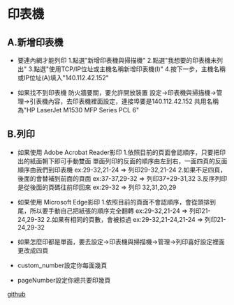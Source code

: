 # 印表機
## A.新增印表機
* 要連內網才能列印 
	1.點選"新增印表機與掃描機"
	2.點選"我想要的印表機未列出"
	3.點選"使用TCP/IP位址或主機名稱新增印表機(I)"
	4.按下一步，主機名稱或IP位址(A)填入"140.112.42.152"

* 如果找不到印表機
防火牆要關，要允許開放裝置
設定->印表機與掃描機->管理->引表機內容，去印表機裡面設定，連接埠要是140.112.42.152
共用名稱為"HP LaserJet M1530 MFP Series PCL 6"


##  B.列印
* 如果使用 Adobe Acrobat Reader影印
	1.依照目前的頁面會認順序，只要把印出的紙面朝下即可手動雙面
	單面列印的反面的順序由左到右，一面四頁的反面順序由我們到印表機
	ex:29-32,21-24 => 列印29-32,21-24
	2.如果不足四頁，後面的會替補到前面的頁面
	ex:37-37,29-32 => 列印37+29-31,32
	3.反序列印是從後面的頁碼往前印回來
	ex:29-32 => 列印 32,31,20,29

* 如果使用 Microsoft Edge影印
	1.依照目前的頁面不會認順序，會從頭排到尾，所以要手動自己把紙張的順序完全翻轉
	ex:29-32,21-24 => 列印21-24,29-32
	2.如果有相同的頁數，會被掠過
	ex:29-32,21-24,21-24 => 列印21-24,29-32

* 如果怎麼印都是單面，要去設定->印表機與掃描機->管理->列印喜好設定裡面更改成四頁


* custom_number設定你每面幾頁
* pageNumber設定你總共要印幾頁 

[github](https://github.com/jeff916121/LAB/tree/master/printer)
